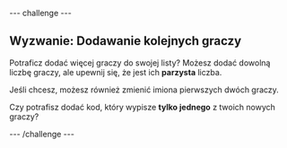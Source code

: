 --- challenge ---

## Wyzwanie: Dodawanie kolejnych graczy

Potraficz dodać więcej graczy do swojej listy? Możesz dodać dowolną liczbę graczy, ale upewnij się, że jest ich **parzysta** liczba.

Jeśli chcesz, możesz również zmienić imiona pierwszych dwóch graczy.

Czy potrafisz dodać kod, który wypisze **tylko jednego** z twoich nowych graczy?

--- /challenge ---